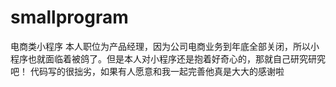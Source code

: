 # smallprogram
电商类小程序
本人职位为产品经理，因为公司电商业务到年底全部关闭，所以小程序也就面临着被鸽了。但是本人对小程序还是抱着好奇心的，那就自己研究研究吧！
代码写的很拙劣，如果有人愿意和我一起完善他真是大大的感谢啦

